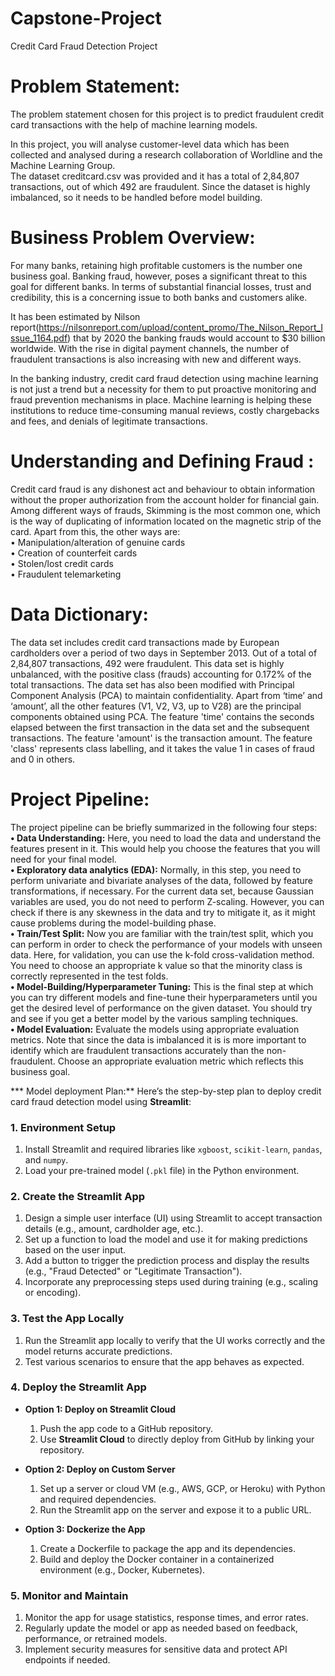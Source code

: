 # Capstone-Project
Credit Card Fraud Detection Project

# Problem Statement:  
The problem statement chosen for this project is to predict fraudulent credit card transactions with the help of machine learning models.  

In this project, you will analyse customer-level data which has been collected and analysed during a research collaboration of Worldline and the Machine Learning Group.   
The dataset creditcard.csv was provided and it has a total of 2,84,807 transactions, out of which 492 are fraudulent. Since the dataset is highly imbalanced, so it needs to be handled before model building. 

# Business Problem Overview:  
For many banks, retaining high profitable customers is the number one business goal. Banking fraud, however, poses a significant threat to this goal for different banks. In terms of substantial financial losses, trust and credibility, this is a concerning issue to both banks and customers alike.  

It has been estimated by Nilson report(https://nilsonreport.com/upload/content_promo/The_Nilson_Report_Issue_1164.pdf) that by 2020 the banking frauds would account to $30 billion worldwide. With the rise in digital payment channels, the number of fraudulent transactions is also increasing with new and different ways.   
 
In the banking industry, credit card fraud detection using machine learning is not just a trend but a necessity for them to put proactive monitoring and fraud prevention mechanisms in place. Machine learning is helping these institutions to reduce time-consuming manual reviews, costly chargebacks and fees, and denials of legitimate transactions.  

# Understanding and Defining Fraud :    

Credit card fraud is any dishonest act and behaviour to obtain information without the proper authorization from the account holder for financial gain. Among different ways of frauds, Skimming is the most common one, which is the way of duplicating of information located on the magnetic strip of the card.  Apart from this, the other ways are:    
•	Manipulation/alteration of genuine cards  
•	Creation of counterfeit cards  
•	Stolen/lost credit cards  
•	Fraudulent telemarketing  

# Data Dictionary:  
  
The data set includes credit card transactions made by European cardholders over a period of two days in September 2013. Out of a total of 2,84,807 transactions, 492 were fraudulent. This data set is highly unbalanced, with the positive class (frauds) accounting for 0.172% of the total transactions. The data set has also been modified with Principal Component Analysis (PCA) to maintain confidentiality. Apart from ‘time’ and ‘amount’, all the other features (V1, V2, V3, up to V28) are the principal components obtained using PCA. The feature 'time' contains the seconds elapsed between the first transaction in the data set and the subsequent transactions. The feature 'amount' is the transaction amount. The feature 'class' represents class labelling, and it takes the value 1 in cases of fraud and 0 in others.  

# Project Pipeline:  

The project pipeline can be briefly summarized in the following four steps:    
**•	Data Understanding:** Here, you need to load the data and understand the features present in it. This would help you choose the features that you will need for your final model.  
**•	Exploratory data analytics (EDA):** Normally, in this step, you need to perform univariate and bivariate analyses of the data, followed by feature transformations, if necessary. For the current data set, because Gaussian variables are used, you do not need to perform Z-scaling. However, you can check if there is any skewness in the data and try to mitigate it, as it might cause problems during the model-building phase.  
**•	Train/Test Split:** Now you are familiar with the train/test split, which you can perform in order to check the performance of your models with unseen data. Here, for validation, you can use the k-fold cross-validation method. You need to choose an appropriate k value so that the minority class is correctly represented in the test folds.  
**•	Model-Building/Hyperparameter Tuning:** This is the final step at which you can try different models and fine-tune their hyperparameters until you get the desired level of performance on the given dataset. You should try and see if you get a better model by the various sampling techniques.  
**•	Model Evaluation:** Evaluate the models using appropriate evaluation metrics. Note that since the data is imbalanced it is is more important to identify which are fraudulent transactions accurately than the non-fraudulent. Choose an appropriate evaluation metric which reflects this business goal.

*** Model deployment Plan:** 
Here’s the step-by-step plan to deploy credit card fraud detection model using **Streamlit**:

### **1. Environment Setup**
   1. Install Streamlit and required libraries like `xgboost`, `scikit-learn`, `pandas`, and `numpy`.
   2. Load your pre-trained model (`.pkl` file) in the Python environment.

### **2. Create the Streamlit App**
   1. Design a simple user interface (UI) using Streamlit to accept transaction details (e.g., amount, cardholder age, etc.).
   2. Set up a function to load the model and use it for making predictions based on the user input.
   3. Add a button to trigger the prediction process and display the results (e.g., "Fraud Detected" or "Legitimate Transaction").
   4. Incorporate any preprocessing steps used during training (e.g., scaling or encoding).

### **3. Test the App Locally**
   1. Run the Streamlit app locally to verify that the UI works correctly and the model returns accurate predictions.
   2. Test various scenarios to ensure that the app behaves as expected.

### **4. Deploy the Streamlit App**
   - **Option 1: Deploy on Streamlit Cloud**
     1. Push the app code to a GitHub repository.
     2. Use **Streamlit Cloud** to directly deploy from GitHub by linking your repository.
   
   - **Option 2: Deploy on Custom Server**
     1. Set up a server or cloud VM (e.g., AWS, GCP, or Heroku) with Python and required dependencies.
     2. Run the Streamlit app on the server and expose it to a public URL.

   - **Option 3: Dockerize the App**
     1. Create a Dockerfile to package the app and its dependencies.
     2. Build and deploy the Docker container in a containerized environment (e.g., Docker, Kubernetes).

### **5. Monitor and Maintain**
   1. Monitor the app for usage statistics, response times, and error rates.
   2. Regularly update the model or app as needed based on feedback, performance, or retrained models.
   3. Implement security measures for sensitive data and protect API endpoints if needed.






